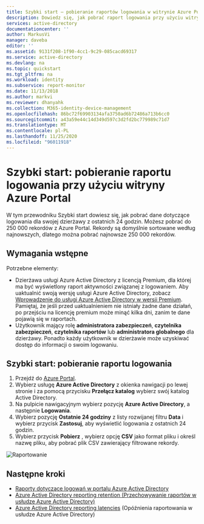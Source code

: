 ```yaml
---
title: Szybki start — pobieranie raportów logowania w witrynie Azure Portal | Microsoft Docs
description: Dowiedz się, jak pobrać raport logowania przy użyciu witryny Azure Portal
services: active-directory
documentationcenter: ''
author: MarkusVi
manager: daveba
editor: ''
ms.assetid: 9131f208-1f90-4cc1-9c29-085cacd69317
ms.service: active-directory
ms.devlang: na
ms.topic: quickstart
ms.tgt_pltfrm: na
ms.workload: identity
ms.subservice: report-monitor
ms.date: 11/13/2018
ms.author: markvi
ms.reviewer: dhanyahk
ms.collection: M365-identity-device-management
ms.openlocfilehash: 86bc72f69903134afa3750ad6b72486a713b6cc0
ms.sourcegitcommit: a43a59e44c14d349d597c3d2fd2bc779989c71d7
ms.translationtype: MT
ms.contentlocale: pl-PL
ms.lasthandoff: 11/25/2020
ms.locfileid: "96011918"
---
```

# <a name="quickstart-download-a-sign-in-report-using-the-azure-portal"></a>Szybki start: pobieranie raportu logowania przy użyciu witryny Azure Portal

W tym przewodniku Szybki start dowiesz się, jak pobrać dane dotyczące logowania dla swojej dzierżawy z ostatnich 24 godzin. Możesz pobrać do 250 000 rekordów z Azure Portal. Rekordy są domyślnie sortowane według najnowszych, dlatego można pobrać najnowsze 250 000 rekordów. 

## <a name="prerequisites"></a>Wymagania wstępne

Potrzebne elementy:

* Dzierżawa usługi Azure Active Directory z licencją Premium, dla której ma być wyświetlony raport aktywności związanej z logowaniem. Aby uaktualnić swoją wersję usługi Azure Active Directory, zobacz [Wprowadzenie do usługi Azure Active Directory w wersji Premium](../fundamentals/active-directory-get-started-premium.md). Pamiętaj, że jeśli przed uaktualnieniem nie istniały żadne dane działań, po przejściu na licencję premium może minąć kilka dni, zanim te dane pojawią się w raportach.
* Użytkownik mający rolę **administratora zabezpieczeń**, **czytelnika zabezpieczeń**, **czytelnika raportów** lub **administratora globalnego** dla dzierżawy. Ponadto każdy użytkownik w dzierżawie może uzyskiwać dostęp do informacji o swoim logowaniu.

## <a name="quickstart-download-a-sign-in-report"></a>Szybki start: pobieranie raportu logowania

1. Przejdź do [Azure Portal](https://portal.azure.com).
2. Wybierz usługę **Azure Active Directory** z okienka nawigacji po lewej stronie i za pomocą przycisku **Przełącz katalog** wybierz swój katalog Active Directory.
3. Na pulpicie nawigacyjnym wybierz pozycję **Azure Active Directory**, a następnie **Logowania**. 
4. Wybierz pozycję **Ostatnie 24 godziny** z listy rozwijanej filtru **Data** i wybierz przycisk **Zastosuj**, aby wyświetlić logowania z ostatnich 24 godzin. 
5. Wybierz przycisk **Pobierz** , wybierz opcję **CSV** jako format pliku i określ nazwę pliku, aby pobrać plik CSV zawierający filtrowane rekordy. 

![Raportowanie](./media/quickstart-download-sign-in-report/download-sign-ins.png)

## <a name="next-steps"></a>Następne kroki

* [Raporty dotyczące logowań w portalu Azure Active Directory](concept-sign-ins.md)
* [Azure Active Directory reporting retention (Przechowywanie raportów w usłudze Azure Active Directory)](reference-reports-data-retention.md)
* [Azure Active Directory reporting latencies](reference-reports-latencies.md) (Opóźnienia raportowania w usłudze Azure Active Directory)
